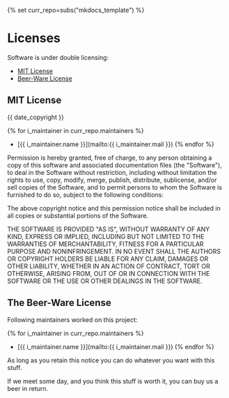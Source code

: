 {% set curr_repo=subs("mkdocs_template") %}

<!-- BEGIN MKDOCS TEMPLATE -->
<!--
WARNING, DO NOT UPDATE CONTENT BETWEEN MKDOCS TEMPLATE TAG !
Modified content will be overwritten when updating
-->

# Licenses

<!-- END MKDOCS TEMPLATE -->

Software is under double licensing:

 - [MIT License](#mit-license)
 - [Beer-Ware License](#the-beer-ware-license)

## MIT License

{{ date_copyright }}

{% for i_maintainer in curr_repo.maintainers %}
  - [{{ i_maintainer.name }}](mailto:{{ i_maintainer.mail }})
{% endfor %}

Permission is hereby granted, free of charge, to any person obtaining a copy
of this software and associated documentation files (the "Software"), to deal
in the Software without restriction, including without limitation the rights
to use, copy, modify, merge, publish, distribute, sublicense, and/or sell
copies of the Software, and to permit persons to whom the Software is
furnished to do so, subject to the following conditions:

The above copyright notice and this permission notice shall be included in all
copies or substantial portions of the Software.

THE SOFTWARE IS PROVIDED "AS IS", WITHOUT WARRANTY OF ANY KIND, EXPRESS OR
IMPLIED, INCLUDING BUT NOT LIMITED TO THE WARRANTIES OF MERCHANTABILITY,
FITNESS FOR A PARTICULAR PURPOSE AND NONINFRINGEMENT. IN NO EVENT SHALL THE
AUTHORS OR COPYRIGHT HOLDERS BE LIABLE FOR ANY CLAIM, DAMAGES OR OTHER
LIABILITY, WHETHER IN AN ACTION OF CONTRACT, TORT OR OTHERWISE, ARISING FROM,
OUT OF OR IN CONNECTION WITH THE SOFTWARE OR THE USE OR OTHER DEALINGS IN THE
SOFTWARE.

## The Beer-Ware License

Following maintainers worked on this project:

{% for i_maintainer in curr_repo.maintainers %}
  - [{{ i_maintainer.name }}](mailto:{{ i_maintainer.mail }})
{% endfor %}

As long as you retain this notice you can do whatever you want with this stuff.

If we meet some day, and you think this stuff is worth it, you can buy us a
beer in return.
